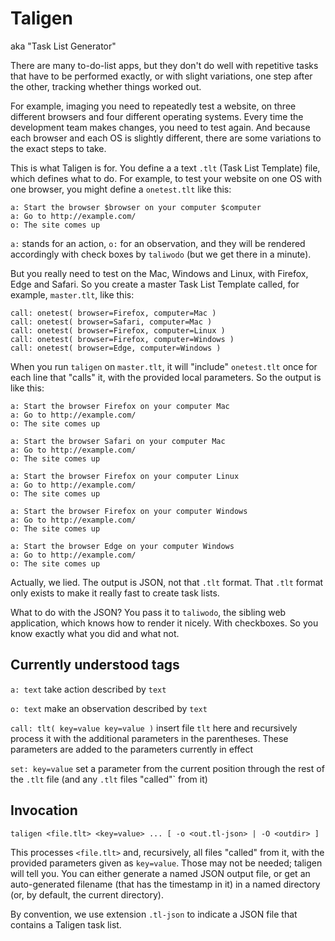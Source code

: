 # Taligen

aka "Task List Generator"

There are many to-do-list apps, but they don't do well with repetitive
tasks that have to be performed exactly, or with slight variations,
one step after the other, tracking whether things worked out.

For example, imaging you need to repeatedly test a website, on three
different browsers and four different operating systems. Every time
the development team makes changes, you need to test again. And because
each browser and each OS is slightly different, there are some
variations to the exact steps to take.

This is what Taligen is for. You define a a text `.tlt` (Task List
Template) file, which defines what to do. For example, to test your
website on one OS with one browser, you might define a `onetest.tlt`
like this:

```
a: Start the browser $browser on your computer $computer
a: Go to http://example.com/
o: The site comes up
```

`a:` stands for an action, `o:` for an observation, and they will be
rendered accordingly with check boxes by `taliwodo` (but we get there
in a minute).

But you really need to test on the Mac, Windows and Linux, with Firefox,
Edge and Safari. So you create a master Task List Template called, for
example, `master.tlt`, like this:

```
call: onetest( browser=Firefox, computer=Mac )
call: onetest( browser=Safari, computer=Mac )
call: onetest( browser=Firefox, computer=Linux )
call: onetest( browser=Firefox, computer=Windows )
call: onetest( browser=Edge, computer=Windows )
```

When you run `taligen` on `master.tlt`, it will "include" `onetest.tlt`
once for each line that "calls" it, with the provided local parameters.
So the output is like this:

```
a: Start the browser Firefox on your computer Mac
a: Go to http://example.com/
o: The site comes up

a: Start the browser Safari on your computer Mac
a: Go to http://example.com/
o: The site comes up

a: Start the browser Firefox on your computer Linux
a: Go to http://example.com/
o: The site comes up

a: Start the browser Firefox on your computer Windows
a: Go to http://example.com/
o: The site comes up

a: Start the browser Edge on your computer Windows
a: Go to http://example.com/
o: The site comes up
```

Actually, we lied. The output is JSON, not that `.tlt` format. That
`.tlt` format only exists to make it really fast to create task lists.

What to do with the JSON? You pass it to `taliwodo`, the sibling web
application, which knows how to render it nicely. With checkboxes. So
you know exactly what you did and what not.

## Currently understood tags

`a: text` take action described by `text`

`o: text` make an observation described by `text`

`call: tlt( key=value key=value )` insert file `tlt` here and recursively
process it with the additional parameters in the parentheses. These parameters
are added to the parameters currently in effect

`set: key=value` set a parameter from the current position through the
rest of the `.tlt` file (and any `.tlt` files "called"` from it)

## Invocation

`taligen <file.tlt> <key=value> ... [ -o <out.tl-json> | -O <outdir> ]`

This processes `<file.tlt>` and, recursively, all files "called" from it,
with the provided parameters given as `key=value`. Those may not be needed;
taligen will tell you. You can either generate a named JSON output file,
or get an auto-generated filename (that has the timestamp in it) in
a named directory (or, by default, the current directory).

By convention, we use extension `.tl-json` to indicate a JSON file that
contains a Taligen task list.


